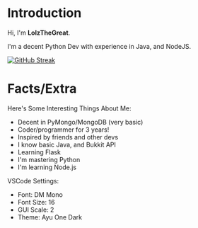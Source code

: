 # Introduction
Hi, I'm **LolzTheGreat**.

I'm a decent Python Dev with experience in Java, and NodeJS.

[![GitHub Streak](https://github-readme-streak-stats.herokuapp.com/?user=LolzTheDev&theme=vue)](https://git.io/streak-stats)

# Facts/Extra

Here's Some Interesting Things About Me:
- Decent in PyMongo/MongoDB (very basic)
- Coder/programmer for 3 years!
- Inspired by friends and other devs
- I know basic Java, and Bukkit API
- Learning Flask
- I'm mastering Python
- I'm learning Node.js

VSCode Settings:
- Font: DM Mono
- Font Size: 16
- GUI Scale: 2
- Theme: Ayu One Dark
